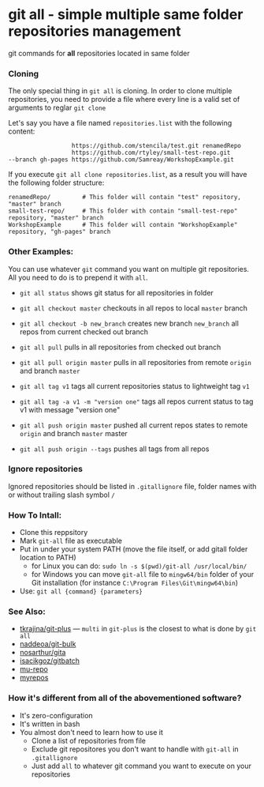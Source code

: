 # git all - simple multiple same folder repositories management
git commands for __all__ repositories located in same folder 

### Cloning
The only special thing in `git all` is cloning. 
In order to clone multiple repositories, you need to provide a file where every line is a valid set of arguments to reglar `git clone`

Let's say you have a file named `repositories.list` with the following content:
```
                  https://github.com/stencila/test.git renamedRepo
                  https://github.com/rtyley/small-test-repo.git
--branch gh-pages https://github.com/Samreay/WorkshopExample.git
```

If you execute `git all clone repositories.list`, as a result you will have the following folder structure:

```
renamedRepo/         # This folder will contain "test" repository, "master" branch
small-test-repo/     # This folder with contain "small-test-repo" repository, "master" branch
WorkshopExample      # This folder will contain "WorkshopExample" repository, "gh-pages" branch
```

### Other Examples:

You can use whatever `git` command you want on multiple git repositories. All you need to do is to prepend it with `all`.

* `git all status` shows git status for all repositories in folder

* `git all checkout master` checkouts in all repos to local `master` branch
* `git all checkout -b new_branch` creates new branch `new_branch` all repos from current checked out branch

* `git all pull` pulls in all repositories from checked out branch
* `git all pull origin master` pulls in all repositories from remote `origin` and branch `master`

* `git all tag v1` tags all current repositories status to lightweight tag `v1`
* `git all tag -a v1 -m "version one"` tags all repos current status to tag v1 with message "version one"

* `git all push origin master` pushed all current repos states to remote `origin` and branch `master` master
* `git all push origin --tags` pushes all tags from all repos


### Ignore repositories

Ignored repositories should be listed in `.gitallignore` file, folder names with or without trailing slash symbol `/` 

### How To Intall:

* Clone this reppsitory
* Mark `git-all` file as executable
* Put in under your system PATH (move the file itself, or add gitall folder location to PATH) 
    * for Linux you can do: `sudo ln -s $(pwd)/git-all /usr/local/bin/`
    * for Windows you can move `git-all` file to `mingw64/bin` folder of your Git installation (for instance `C:\Program Files\Git\mingw64\bin`) 
* Use: `git all {command} {parameters}`

### See Also:
* [tkrajina/git-plus](https://github.com/tkrajina/git-plus) — `multi` in `git-plus` is the closest to what is done by `git all`
* [naddeoa/git-bulk](https://github.com/naddeoa/git-bulk)
* [nosarthur/gita](https://github.com/nosarthur/gita)
* [isacikgoz/gitbatch](https://github.com/isacikgoz/gitbatch)
* [mu-repo](https://github.com/fabioz/mu-repo/)
* [myrepos](http://myrepos.branchable.com/)

### How it's different from all of the abovementioned software?

* It's zero-configuration
* It's written in bash
* You almost don't need to learn how to use it
    * Clone a list of repositories from file
    * Exclude git repositores you don't want to handle with `git-all` in `.gitallignore`
    * Just add `all` to whatever git command you want to execute on your repositories

